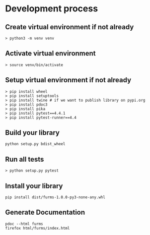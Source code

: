 # Development process

## Create virtual environment if not already
```
> python3 -m venv venv
```

## Activate virtual environment
```
> source venv/bin/activate
```

## Setup virtual environment if not already
```
> pip install wheel
> pip install setuptools
> pip install twine # if we want to publish library on pypi.org
> pip install pdoc3
> pip install pika
> pip install pytest==4.4.1
> pip install pytest-runner==4.4
```

## Build your library
```
python setup.py bdist_wheel
```

## Run all tests
```
> python setup.py pytest
```

## Install your library
```
pip install dist/furms-1.0.0-py3-none-any.whl
```

## Generate Documentation
```
pdoc --html furms
firefox html/furms/index.html
```
